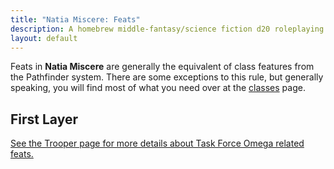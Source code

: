 ```yaml
---
title: "Natia Miscere: Feats"
description: A homebrew middle-fantasy/science fiction d20 roleplaying game system based on Pathfinder
layout: default
---
```


Feats in **Natia Miscere** are generally the equivalent of class features from the Pathfinder system. There are some exceptions to this rule, but generally speaking, you will find most of what you need over at the [classes](/classes) page.

## First Layer

[See the Trooper page for more details about Task Force Omega related feats.](/feats/first-layer/trooper)